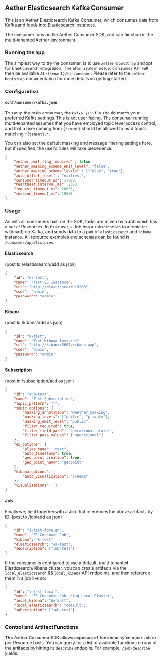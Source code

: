 ## Aether Elasticsearch Kafka Consumer

This is an Aether Elasticsearch Kafka Consumer, which consumes datа from Kafka and feeds
into Elasticsearch instances.

The consumer runs on the Aether Consumer SDK, and can function in the multi-tenanted Aether environment.

### Running the app

The simplest way to try the consumer, is to use `aether-bootstrap` and opt for Elasticsearch integration. The after system setup, consumer API will then be available at `/{tenant}/es-consumer`. Please refer to the `aether-bootstrap` documentation for more details on getting started.

### Configuration

#### `conf/consumer/kafka.json`

To setup the main consumer, the `kafka.json` file should match your preferred Kafka settings. This is not user facing. The consumer running multi-tenanted assumes that you have employed topic level access control, and that a user coming from `{tenant}` should be allowed to read topics matching `^{tenant}.*`.

You can also set the default masking and message filtering settings here, but if specified, the user's rules will take precedence.

```json
{
    "aether_emit_flag_required" : false,
    "aether_masking_schema_emit_level": "false",
    "aether_masking_schema_levels" : ["false", "true"],
    "auto_offset_reset" : "earliest",
    "consumer_timeout_ms": 17000,
    "heartbeat_interval_ms": 2500,
    "request_timeout_ms": 20000,
    "session_timeout_ms": 18000
}
```

### Usage

As with all consumers built on the SDK, tasks are driven by a Job which has a set of Resources. In this case, a Job has a `subscription` to a topic (or wildcard) on Kafka, and sends data to a pair of `elasticsearch` and `kibana` instance. All resource examples and schemas can be found in `/consumer/app/fixtures`.

#### Elasticsearch

(post to /elasticsearch/add as json)

```json
{
    "id": "es-test",
    "name": "Test ES Instance",
    "url": "http://elasticsearch:9200",
    "user": "admin",
    "password": "admin"
}
```
#### Kibana

(post to /kibana/add as json)
```json
{
    "id": "k-test",
    "name": "Test Kibana Instance",
    "url": "http://kibana:5601/kibana-app",
    "user": "admin",
    "password": "admin"
}
```
#### Subscription

(post to /subscription/add as json)

```json
{
    "id": "sub-test",
    "name": "Test Subscription",
    "topic_pattern": "*",
    "topic_options": {
        "masking_annotation": "@aether_masking",
        "masking_levels": ["public", "private"],
        "masking_emit_level": "public",
        "filter_required": true,
        "filter_field_path": "operational_status",
        "filter_pass_values": ["operational"]
    },
    "es_options": {
        "alias_name": "test",
        "auto_timestamp": true,
        "geo_point_creation": true,
        "geo_point_name": "geopoint"
    },
    "kibana_options": {
        "auto_visualization": "schema"
    },
    "visualizations": []
}
```

#### Job

Finally we, tie it together with a Job that references the above artifacts by ID.
(post to /job/add as json)

```json
{
    "id": "j-test-foreign",
    "name": "ES Consumer Job",
    "kibana": "k-test",
    "elasticsearch": "es-test",
    "subscription": ["sub-test"]
}
```


If the consumer is configured to use a default, multi-tenanted Elasticsearch/Kibana cluster, you can create artifacts via the `local_elasticsearch` && `local_kibana` API endpoints, and then reference them in a job like so:

```json
{
    "id": "j-test-local",
    "name": "ES Consumer Job using Local Cluster",
    "local_kibana": "default",
    "local_elasticsearch": "default",
    "subscription": ["sub-test"]
}
```

### Control and Artifact Functions

The Aether Consumer SDK allows exposure of functionality on a per Job or per Resource basis. You can query for a list of available functions on any of the artifacts by hitting its `describe` endpoint. For example; `/job/describe` yields:

```json
```
